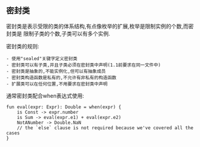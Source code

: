 ## 密封类
密封类是表示受限的类的体系结构,有点像枚举的扩展,枚举是限制实例的个数,而密封类是
限制子类的个数,子类可以有多个实例.

密封类的规则:

	- 使用"sealed"关键字定义密封类
	- 密封类可以有子类,并且子类必须在密封类中声明(1.1前要求在同一文件中)
	- 密封类是抽象的,不能实例化,但可以有抽象成员
	- 密封类构造函数是私有的,不允许有非私有的构造函数
	- 扩展类可以在任何位置,不用要求在密封类中声明

通常密封类配合when表达式使用:

	fun eval(expr: Expr): Double = when(expr) {
	    is Const -> expr.number
	    is Sum -> eval(expr.e1) + eval(expr.e2)
	    NotANumber -> Double.NaN
	    // the `else` clause is not required because we've covered all the cases
	}

